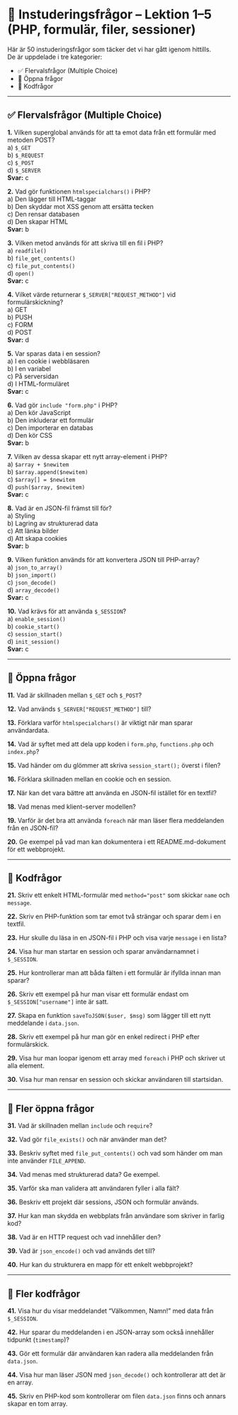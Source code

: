 # 🧠 Instuderingsfrågor – Lektion 1–5 (PHP, formulär, filer, sessioner)

Här är 50 instuderingsfrågor som täcker det vi har gått igenom hittills.  
De är uppdelade i tre kategorier:

- ✅ Flervalsfrågor (Multiple Choice)
- 💬 Öppna frågor
- 🧪 Kodfrågor

---

## ✅ Flervalsfrågor (Multiple Choice)

**1.** Vilken superglobal används för att ta emot data från ett formulär med metoden POST?  
a) `$_GET`  
b) `$_REQUEST`  
c) `$_POST`  
d) `$_SERVER`  
**Svar:** c

**2.** Vad gör funktionen `htmlspecialchars()` i PHP?  
a) Den lägger till HTML-taggar  
b) Den skyddar mot XSS genom att ersätta tecken  
c) Den rensar databasen  
d) Den skapar HTML  
**Svar:** b

**3.** Vilken metod används för att skriva till en fil i PHP?  
a) `readfile()`  
b) `file_get_contents()`  
c) `file_put_contents()`  
d) `open()`  
**Svar:** c

**4.** Vilket värde returnerar `$_SERVER["REQUEST_METHOD"]` vid formulärskickning?  
a) GET  
b) PUSH  
c) FORM  
d) POST  
**Svar:** d

**5.** Var sparas data i en session?  
a) I en cookie i webbläsaren  
b) I en variabel  
c) På serversidan  
d) I HTML-formuläret  
**Svar:** c

**6.** Vad gör `include "form.php"` i PHP?  
a) Den kör JavaScript  
b) Den inkluderar ett formulär  
c) Den importerar en databas  
d) Den kör CSS  
**Svar:** b

**7.** Vilken av dessa skapar ett nytt array-element i PHP?  
a) `$array + $newitem`  
b) `$array.append($newitem)`  
c) `$array[] = $newitem`  
d) `push($array, $newitem)`  
**Svar:** c

**8.** Vad är en JSON-fil främst till för?  
a) Styling  
b) Lagring av strukturerad data  
c) Att länka bilder  
d) Att skapa cookies  
**Svar:** b

**9.** Vilken funktion används för att konvertera JSON till PHP-array?  
a) `json_to_array()`  
b) `json_import()`  
c) `json_decode()`  
d) `array_decode()`  
**Svar:** c

**10.** Vad krävs för att använda `$_SESSION`?  
a) `enable_session()`  
b) `cookie_start()`  
c) `session_start()`  
d) `init_session()`  
**Svar:** c

---

## 💬 Öppna frågor

**11.** Vad är skillnaden mellan `$_GET` och `$_POST`?

**12.** Vad används `$_SERVER["REQUEST_METHOD"]` till?

**13.** Förklara varför `htmlspecialchars()` är viktigt när man sparar användardata.

**14.** Vad är syftet med att dela upp koden i `form.php`, `functions.php` och `index.php`?

**15.** Vad händer om du glömmer att skriva `session_start();` överst i filen?

**16.** Förklara skillnaden mellan en cookie och en session.

**17.** När kan det vara bättre att använda en JSON-fil istället för en textfil?

**18.** Vad menas med klient–server modellen?

**19.** Varför är det bra att använda `foreach` när man läser flera meddelanden från en JSON-fil?

**20.** Ge exempel på vad man kan dokumentera i ett README.md-dokument för ett webbprojekt.

---

## 🧪 Kodfrågor

**21.** Skriv ett enkelt HTML-formulär med `method="post"` som skickar `name` och `message`.

**22.** Skriv en PHP-funktion som tar emot två strängar och sparar dem i en textfil.

**23.** Hur skulle du läsa in en JSON-fil i PHP och visa varje `message` i en lista?

**24.** Visa hur man startar en session och sparar användarnamnet i `$_SESSION`.

**25.** Hur kontrollerar man att båda fälten i ett formulär är ifyllda innan man sparar?

**26.** Skriv ett exempel på hur man visar ett formulär endast om `$_SESSION["username"]` inte är satt.

**27.** Skapa en funktion `saveToJSON($user, $msg)` som lägger till ett nytt meddelande i `data.json`.

**28.** Skriv ett exempel på hur man gör en enkel redirect i PHP efter formulärskick.

**29.** Visa hur man loopar igenom ett array med `foreach` i PHP och skriver ut alla element.

**30.** Visa hur man rensar en session och skickar användaren till startsidan.

---

## 💬 Fler öppna frågor

**31.** Vad är skillnaden mellan `include` och `require`?

**32.** Vad gör `file_exists()` och när använder man det?

**33.** Beskriv syftet med `file_put_contents()` och vad som händer om man inte använder `FILE_APPEND`.

**34.** Vad menas med strukturerad data? Ge exempel.

**35.** Varför ska man validera att användaren fyller i alla fält?

**36.** Beskriv ett projekt där sessions, JSON och formulär används.

**37.** Hur kan man skydda en webbplats från användare som skriver in farlig kod?

**38.** Vad är en HTTP request och vad innehåller den?

**39.** Vad är `json_encode()` och vad används det till?

**40.** Hur kan du strukturera en mapp för ett enkelt webbprojekt?

---

## 🧪 Fler kodfrågor

**41.** Visa hur du visar meddelandet “Välkommen, Namn!” med data från `$_SESSION`.

**42.** Hur sparar du meddelanden i en JSON-array som också innehåller tidpunkt (`timestamp`)?

**43.** Gör ett formulär där användaren kan radera alla meddelanden från `data.json`.

**44.** Visa hur man läser JSON med `json_decode()` och kontrollerar att det är en array.

**45.** Skriv en PHP-kod som kontrollerar om filen `data.json` finns och annars skapar en tom array.
